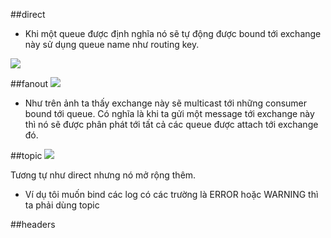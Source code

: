 ##direct
- Khi một queue được định nghĩa nó sẽ tự động được bound tới exchange này sử dụng queue name như routing key. 

<img src="http://i.imgur.com/45umh9d.png">

##fanout
<img src="http://i.imgur.com/1J5ka8f.png">

- Như trên ảnh ta thấy exchange này sẽ multicast tới những consumer bound tới queue. Có nghĩa là khi ta gửi một message tới exchange này thì nó sẽ được phân phát tới tất cả các queue được attach tới exchange đó.

##topic
<img src="http://i.imgur.com/juqJYKh.png">

Tương tự như direct nhưng nó mở rộng thêm.
- Ví dụ tôi muốn bind các log có các trường là ERROR hoặc WARNING thì ta phải dùng topic

##headers

